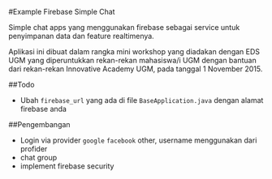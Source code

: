 #Example Firebase Simple Chat

Simple chat apps yang menggunakan firebase sebagai service untuk penyimpanan data
dan feature realtimenya. 

Aplikasi ini dibuat dalam rangka mini workshop yang diadakan dengan EDS UGM yang diperuntukkan
rekan-rekan mahasiswa/i UGM dengan bantuan dari rekan-rekan Innovative Academy UGM, pada tanggal 1 November 2015.

##Todo
- Ubah `firebase_url` yang ada di file `BaseApplication.java` dengan alamat firebase anda

##Pengembangan
- Login via provider `google` `facebook` other, username menggunakan dari profider
- chat group
- implement firebase security